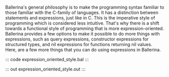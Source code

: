 Ballerina's general philosophy is to make the programming syntax familiar to those familiar with the C-family of languages. It has a distinction between statements and expressions, just like in C. This is the imperative style of programming which is considered less intuitive. That's why there is a shift towards a functional style of programming that is more expression-oriented.
Ballerina provides a few options to make it possible to do more things with expressions, such as query expressions, constructor expressions for structured types, and nil expressions for functions returning nil values.
Here, are a few more things that you can do using expressions in Ballerina.

::: code expression_oriented_style.bal :::

::: out expression_oriented_style.out :::
